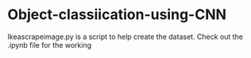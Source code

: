 # Object-classiication-using-CNN
Ikeascrapeimage.py is a script to help create the dataset.
Check out the .ipynb file for the working
